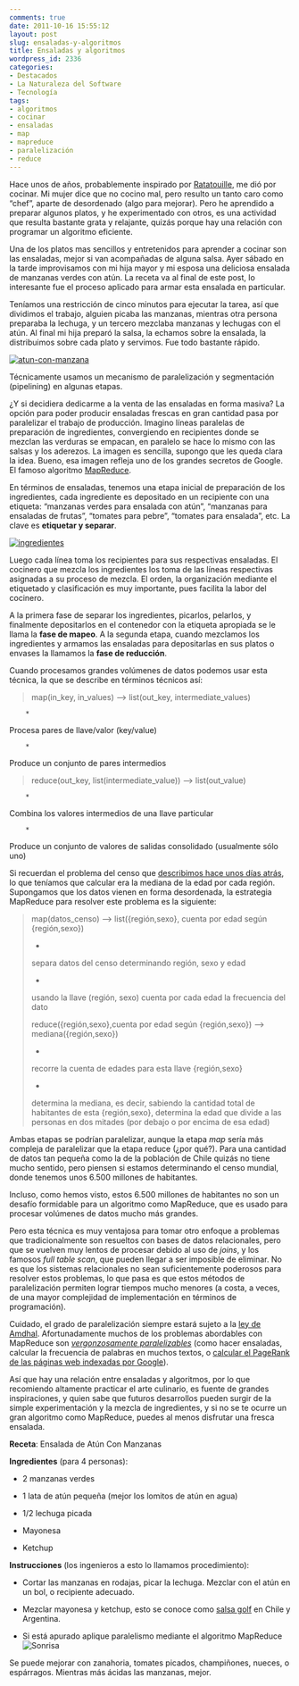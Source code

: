 ```yaml
---
comments: true
date: 2011-10-16 15:55:12
layout: post
slug: ensaladas-y-algoritmos
title: Ensaladas y algoritmos
wordpress_id: 2336
categories:
- Destacados
- La Naturaleza del Software
- Tecnología
tags:
- algoritmos
- cocinar
- ensaladas
- map
- mapreduce
- paralelización
- reduce
---
```


Hace unos de años, probablemente inspirado por [Ratatouille](http://www.lnds.net/blog/2007/07/ratatouille-lecciones-de-ingenieria-de-s.html), me dió por cocinar. Mi mujer dice que no cocino mal, pero resulto un tanto caro como “chef”, aparte de desordenado (algo para mejorar). Pero he aprendido a preparar algunos platos, y he experimentado con otros, es una actividad que resulta bastante grata y relajante, quizás porque hay una relación con programar un algoritmo eficiente.

 

Una de los platos mas sencillos y entretenidos para aprender a cocinar son las ensaladas, mejor si van acompañadas de alguna salsa. Ayer sábado en la tarde improvisamos con mi hija mayor y mi esposa una deliciosa ensalada de manzanas verdes con atún. La receta va al final de este post, lo interesante fue el proceso aplicado para armar esta ensalada en particular.

 

Teníamos una restricción de cinco minutos para ejecutar la tarea, así que dividimos el trabajo, alguien picaba las manzanas, mientras otra persona preparaba la lechuga, y un tercero mezclaba manzanas y lechugas con el atún. Al final mi hija preparó la salsa, la echamos sobre la ensalada, la distribuimos sobre cada plato y servimos. Fue todo bastante rápido.

 

[![atun-con-manzana](http://www.lnds.net/blog/wp-content/uploads/2011/10/atun-con-manzana_thumb.jpg)](http://www.lnds.net/blog/wp-content/uploads/2011/10/atun-con-manzana.jpg)

 

Técnicamente usamos un mecanismo de paralelización y segmentación (pipelining) en algunas etapas. 

 

¿Y si decidiera dedicarme a la venta de las ensaladas en forma masiva? La opción para poder producir ensaladas frescas en gran cantidad pasa por paralelizar el trabajo de producción. Imagino líneas paralelas de preparación de ingredientes, convergiendo en recipientes donde se mezclan las verduras se empacan, en paralelo se hace lo mismo con las salsas y los aderezos. La imagen es sencilla, supongo que les queda clara la idea. Bueno, esa imagen refleja uno de los grandes secretos de Google. El famoso algoritmo [MapReduce](http://labs.google.com/papers/mapreduce.html).

 

En términos de ensaladas, tenemos una etapa inicial de preparación de los ingredientes, cada ingrediente es depositado en un recipiente con una etiqueta: “manzanas verdes para ensalada con atún”, “manzanas para ensaladas de frutas”, “tomates para pebre”, “tomates para ensalada”, etc. La clave es **etiquetar y separar**. 

 

[![ingredientes](http://www.lnds.net/blog/wp-content/uploads/2011/10/ingredientes_thumb.jpg)](http://www.lnds.net/blog/wp-content/uploads/2011/10/ingredientes.jpg)

 

Luego cada línea toma los recipientes para sus respectivas ensaladas. El cocinero que mezcla los ingredientes los toma de las líneas respectivas asignadas a su proceso de mezcla. El orden, la organización mediante el etiquetado y clasificación es muy importante, pues facilita la labor del cocinero.

 

A la primera fase de separar los ingredientes, picarlos, pelarlos, y finalmente depositarlos en el contenedor con la etiqueta apropiada se le llama la **fase de mapeo**. A la segunda etapa, cuando mezclamos los ingredientes y armamos las ensaladas para depositarlas en sus platos o envases la llamamos la **fase de reducción**.

   

Cuando procesamos grandes volúmenes de datos podemos usar esta técnica, la que se describe en términos técnicos así:

 

>   
> 
> map(in_key, in_values) –> list(out_key, intermediate_values)

 

                       
        *           

Procesa pares de llave/valor (key/value)

        
         
        *           

Produce un conjunto de pares intermedios

        
                

>   
> 
> reduce(out_key, list(intermediate_value)) –> list(out_value)

 

                       
        *           

Combina los valores intermedios de una llave particular

        
         
        *           

Produce un conjunto de valores de salidas consolidado (usualmente sólo uno)

        
                

Si recuerdan el problema del censo que [describimos hace unos días atrás](http://www.lnds.net/blog/2011/10/datos-datos-datos.html), lo que teníamos que calcular era la mediana de la edad por cada región. Supongamos que los datos vienen en forma desordenada, la estrategia MapReduce para resolver este problema es la siguiente:

 

>   
> 
> map(datos_censo) –> list({región,sexo}, cuenta por edad según {región,sexo})
> 
>    
> 
>     
>   *       
> 
> separa datos del censo determinando región, sexo y edad
> 
>     
>      
>   *       
> 
> usando la llave (región, sexo) cuenta por cada edad la frecuencia del dato
> 
>     
>       
> 
> reduce({región,sexo},cuenta por edad según {región,sexo}) –> mediana({región,sexo})
> 
>    
> 
>     
>   *       
> 
> recorre la cuenta de edades para esta llave {región,sexo}
> 
>     
>      
>   *       
> 
> determina la mediana, es decir, sabiendo la cantidad total de habitantes de esta {región,sexo}, determina la edad que divide a las personas en dos mitades (por debajo o por encima de esa edad)
> 
>     
>   

 

Ambas etapas se podrían paralelizar, aunque la etapa _map_ sería más compleja de paralelizar que la etapa reduce (¿por qué?). Para una cantidad de datos tan pequeña como la de la población de Chile quizás no tiene mucho sentido, pero piensen si estamos determinando el censo mundial, donde tenemos unos 6.500 millones de habitantes.

 

Incluso, como hemos visto, estos 6.500 millones de habitantes no son un desafío formidable para un algoritmo como MapReduce, que es usado para procesar volúmenes de datos mucho más grandes.

 

Pero esta técnica es muy ventajosa para tomar otro enfoque a problemas que tradicionalmente son resueltos con bases de datos relacionales, pero que se vuelven muy lentos de procesar debido al uso de _joins_, y los famosos _full table scan_, que pueden llegar a ser imposible de eliminar. No es que los sistemas relacionales no sean suficientemente poderosos para resolver estos problemas, lo que pasa es que estos métodos de paralelización permiten lograr tiempos mucho menores (a costa, a veces, de una mayor complejidad de implementación en términos de programación).

 

Cuidado, el grado de paralelización siempre estará sujeto a la [ley de Amdhal](http://www.lnds.net/blog/2009/09/el-problema-de-paralelizar.html). Afortunadamente muchos de los problemas abordables con MapReduce son _[vergonzosamente paralelizables](http://www.lnds.net/blog/2009/09/el-problema-de-paralelizar-2.html)_ (como hacer ensaladas, calcular la frecuencia de palabras en muchos textos, o [calcular el PageRank de las páginas web indexadas por Google](http://michaelnielsen.org/blog/using-mapreduce-to-compute-pagerank/)).

 

Así que hay una relación entre ensaladas y algoritmos, por lo que recomiendo altamente practicar el arte culinario, es fuente de grandes inspiraciones, y quien sabe que futuros desarrollos pueden surgir de la simple experimentación y la mezcla de ingredientes, y si no se te ocurre un gran algoritmo como MapReduce, puedes al menos disfrutar una fresca ensalada.

 

**Receta**: Ensalada de Atún Con Manzanas

 

**Ingredientes** (para 4 personas):

 

  
  * 2 manzanas verdes
   
  * 1 lata de atún pequeña (mejor los lomitos de atún en agua)
   
  * 1/2 lechuga picada
   
  * Mayonesa
   
  * Ketchup
 

**Instrucciones** (los ingenieros a esto lo llamamos procedimiento):

 

  
  * Cortar las manzanas en rodajas, picar la lechuga. Mezclar con el atún en un bol, o recipiente adecuado.
   
  * Mezclar mayonesa y ketchup, esto se conoce como [salsa golf](http://es.wikipedia.org/wiki/Salsa_golf) en Chile y Argentina.
   
  * Si está apurado aplique paralelismo mediante el algoritmo MapReduce ![Sonrisa](http://www.lnds.net/blog/wp-content/uploads/2011/10/wlEmoticon-smile.png)
 

Se puede mejorar con zanahoria, tomates picados, champiñones, nueces, o espárragos. Mientras más ácidas las manzanas, mejor.
